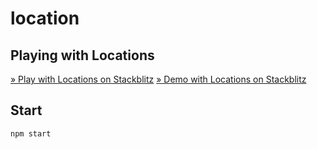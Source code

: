 # location
## Playing with Locations

[&raquo; Play with Locations on Stackblitz](https://stackblitz.com/edit/github-s68byw)
[&raquo; Demo with Locations on Stackblitz](https://github-s68byw--8080.local.webcontainer.io/)

## Start

```shell
npm start
```

